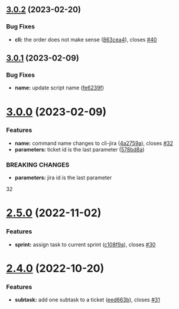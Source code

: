 ## [3.0.2](https://github.com/Paker30/jira-cli/compare/v3.0.1...v3.0.2) (2023-02-20)


### Bug Fixes

* **cli:** the order does not make sense ([863cea4](https://github.com/Paker30/jira-cli/commit/863cea4c93e3ff8486228b7dfac93aef5cf7bd4f)), closes [#40](https://github.com/Paker30/jira-cli/issues/40)

## [3.0.1](https://github.com/Paker30/jira-cli/compare/v3.0.0...v3.0.1) (2023-02-09)


### Bug Fixes

* **name:** update script name ([fe6239f](https://github.com/Paker30/jira-cli/commit/fe6239f85ce140b9f201cc6b839766ede107671f))

# [3.0.0](https://github.com/Paker30/jira-cli/compare/v2.5.0...v3.0.0) (2023-02-09)


### Features

* **name:** command name changes to cli-jira ([4a2759a](https://github.com/Paker30/jira-cli/commit/4a2759a4b3d99c85e5d7ecfa978d65bc46952e8b)), closes [#32](https://github.com/Paker30/jira-cli/issues/32)
* **parameters:** ticket id is the last parameter ([578bd8a](https://github.com/Paker30/jira-cli/commit/578bd8acabf5449b5d9014ce6564dda0c23cb309))


### BREAKING CHANGES

* **parameters:** jira id is the last parameter

32

# [2.5.0](https://github.com/Paker30/jira-cli/compare/v2.4.0...v2.5.0) (2022-11-02)


### Features

* **sprint:** assign task to current sprint ([c108f9a](https://github.com/Paker30/jira-cli/commit/c108f9a5305782580ffd2c7b6267a043249527fa)), closes [#30](https://github.com/Paker30/jira-cli/issues/30)

# [2.4.0](https://github.com/Paker30/jira-cli/compare/v2.3.1...v2.4.0) (2022-10-20)


### Features

* **subtask:** add one subtask to a ticket ([eed663b](https://github.com/Paker30/jira-cli/commit/eed663bfdfe2d18f3be51f5835f43dcf0140dfbc)), closes [#31](https://github.com/Paker30/jira-cli/issues/31)
